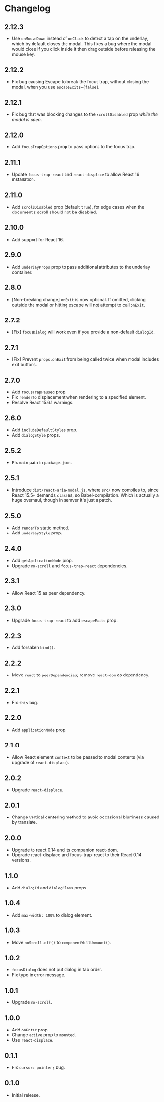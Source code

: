# Changelog

## 2.12.3

- Use `onMouseDown` instead of `onClick` to detect a tap on the underlay, which by default closes the modal. This fixes a bug where the modal would close if you click inside it then drag outside before releasing the mouse key.

## 2.12.2

- Fix bug causing Escape to break the focus trap, without closing the modal, when you use `escapeExits={false}`.

## 2.12.1

- Fix bug that was blocking changes to the `scrollDisabled` prop *while the modal is open*.

## 2.12.0

- Add `focusTrapOptions` prop to pass options to the focus trap.

## 2.11.1

- Update `focus-trap-react` and `react-displace` to allow React 16 installation.

## 2.11.0

- Add `scrollDisabled` prop (default `true`), for edge cases when the document's scroll should not be disabled.

## 2.10.0

- Add support for React 16.

## 2.9.0

- Add `underlayProps` prop to pass additional attributes to the underlay container.

## 2.8.0

- [Non-breaking change] `onExit` is now optional. If omitted, clicking outside the modal or hitting escape will not attempt to call `onExit`.

## 2.7.2

- [Fix] `focusDialog` will work even if you provide a non-default `dialogId`.

## 2.7.1

- [Fix] Prevent `props.onExit` from being called twice when modal includes exit buttons.

## 2.7.0

- Add `focusTrapPaused` prop.
- Fix `renderTo` displacement when rendering to a specified element.
- Resolve React 15.6.1 warnings.

## 2.6.0

- Add `includeDefaultStyles` prop.
- Add `dialogStyle` props.

## 2.5.2

- Fix `main` path in `package.json`.

## 2.5.1

- Introduce `dist/react-aria-modal.js`, where `src/` now compiles to, since React 15.5+ demands `class`es, so Babel-compilation.
  Which is actually a huge overhaul, though in semver it's just a patch.

## 2.5.0

- Add `renderTo` static method.
- Add `underlayStyle` prop.

## 2.4.0

- Add `getApplicationNode` prop.
- Upgrade `no-scroll` and `focus-trap-react` dependencies.

## 2.3.1

- Allow React 15 as peer dependency.

## 2.3.0

- Upgrade `focus-trap-react` to add `escapeExits` prop.

## 2.2.3

- Add forsaken `bind()`.

## 2.2.2

- Move `react` to `peerDependencies`; remove `react-dom` as dependency.

## 2.2.1

- Fix `this` bug.

## 2.2.0

- Add `applicationNode` prop.

## 2.1.0

- Allow React element `context` to be passed to modal contents (via upgrade of `react-displace`).

## 2.0.2

- Upgrade `react-displace`.

## 2.0.1

- Change vertical centering method to avoid occasional blurriness caused by translate.

## 2.0.0

- Upgrade to react 0.14 and its companion react-dom.
- Upgrade react-displace and focus-trap-react to their React 0.14 versions.

## 1.1.0

- Add `dialogId` and `dialogClass` props.

## 1.0.4

- Add `max-width: 100%` to dialog element.

## 1.0.3

- Move `noScroll.off()` to `componentWillUnmount()`.

## 1.0.2

- `focusDialog` does not put dialog in tab order.
- Fix typo in error message.

## 1.0.1

- Upgrade `no-scroll`.

## 1.0.0

- Add `onEnter` prop.
- Change `active` prop to `mounted`.
- Use `react-displace`.

## 0.1.1

- Fix `cursor: pointer;` bug.

## 0.1.0

- Initial release.
